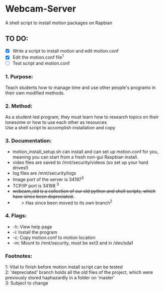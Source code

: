 <!-- Do not forget to add two spaces to the end of each footnote when writing new ones -->

# Webcam-Server
A shell script to install motion packages on Rapbian

## TO DO:
- [X] Write a script to install motion and edit motion.conf
- [X] Edit the motion.conf file<sup>1</sup>
- [ ] Test script and motion.conf

### 1. Purpose:
Teach students how to manage time and use other people's programs in their own modified methods.

### 2. Method:
As a student-led program, they must learn how to research topics on their lonesome or how to use each other as resources  
Use a shell script to accomplish installation and copy

### 3. Documentation:
- motion_install_setup.sh can install and can set up motion.conf for you, meaning you can start from a fresh non-gui Raspbian install.
- video files are saved to /mnt/security/videos (so set up your hard drives!)
- log files are /mnt/security/logs 
- Image port of the server is 34197<sup>3</sup>
- TCP/IP port is 34198 <sup>3</sup>
- <s>webcam_old is a collection of our old python and shell scripts, which have since been depreciated. </s>
- &nbsp;&nbsp;&nbsp;&nbsp;&nbsp;&nbsp; > Has since been moved to its own branch<sup>2</sup>

### 4. Flags:
- -h: View help page
- -i: Install the program
- -c: Copy motion.conf to motion location
- -m: Mount to /mnt/security, must be ext3 and in /dev/sda1

### Footnotes:
1: Vital to finish before motion install script can be tested  
2: 'depreciated' branch holds all the old files of the project, which were previously stored haphazardly in a folder on 'master'  
3: Subject to change

